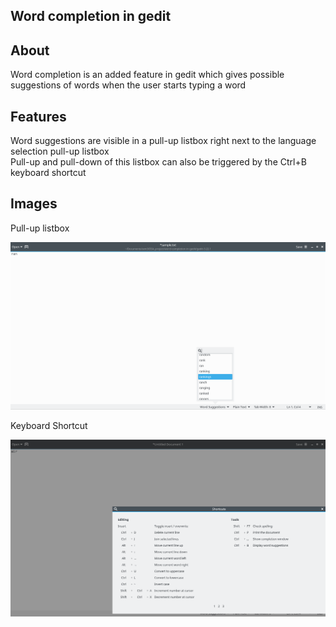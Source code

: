 Word completion in gedit
------------------------

About
-----
Word completion is an added feature in gedit which gives possible suggestions of words when the user starts typing a word

Features
--------
Word suggestions are visible in a pull-up listbox right next to the language selection pull-up listbox
<br/>
Pull-up and pull-down of this listbox can also be triggered by the Ctrl+B keyboard shortcut

Images
------
Pull-up listbox

![pull-up listbox](https://github.com/NiramayVaidya/Word_Completion_Gedit/blob/master/imgs/Screenshot_20180531_162142.png)

Keyboard Shortcut

![keyboard shortcut](https://github.com/NiramayVaidya/Word_Completion_Gedit/blob/master/imgs/Screenshot_20200414_214031.png)
